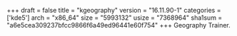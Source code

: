 +++
draft = false
title = "kgeography"
version = "16.11.90-1"
categories = ['kde5']
arch = "x86_64"
size = "5993132"
usize = "7368964"
sha1sum = "a6e5cea309237bfcc9866f6a49ed96441e60f754"
+++
Geography Trainer.
